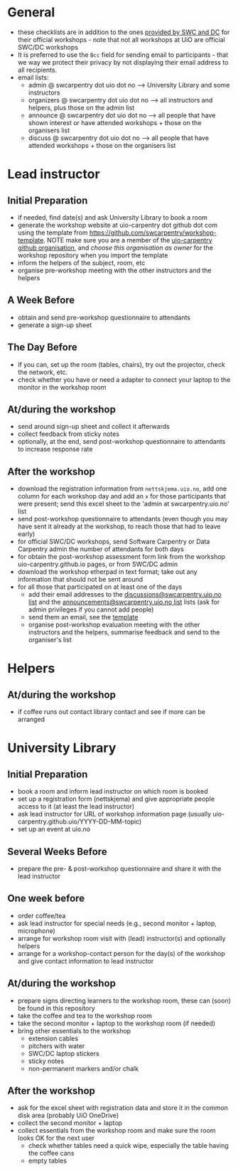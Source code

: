 # General

* these checklists are in addition to the ones [provided by SWC and DC](http://software-carpentry.org/workshops/operations/) for their official workshops - note that not all workshops at UiO are official SWC/DC workshops
* It is preferred to use the `Bcc` field for sending email to participants - that we way we protect their privacy by not displaying their email address to all recipients.
* email lists:
  * admin @ swcarpentry dot uio dot no --> University Library and some instructors
  * organizers @ swcarpentry dot uio dot no --> all instructors and helpers, plus those on the admin list
  * announce @ swcarpentry dot uio dot no --> all people that have shown interest or have attended workshops + those on the organisers list
  * discuss @ swcarpentry dot uio dot no --> all people that have attended workshops + those on the organisers list

# Lead instructor

## Initial Preparation

* if needed, find date(s) and ask University Library to book a room
* generate the workshop website at uio-carpentry dot github dot com using the template from https://github.com/swcarpentry/workshop-template. NOTE make sure you are a member of the [uio-carpentry github organisation](https://github.com/orgs/uio-carpentry/people), and *choose this organisation as owner* for the workshop repository when you import the template
* inform the helpers of the subject, room, etc
* organise pre-workshop meeting with the other instructors and the helpers

## A Week Before

* obtain and send pre-workshop questionnaire to attendants
* generate a sign-up sheet

## The Day Before

* if you can, set up the room (tables, chairs), try out the projector, check the network, etc.
* check whether you have or need a adapter to connect your laptop to the monitor in the workshop room

## At/during the workshop

* send around sign-up sheet and collect it afterwards
* collect feedback from sticky notes
* optionally, at the end, send post-workshop questionnaire to attendants to increase response rate

## After the workshop

* download the registration information from `nettskjema.uio.no`, add one column for each workshop day and add an `x` for those participants that were present; send this excel sheet to the 'admin at swcarpentry.uio.no' list
* send post-workshop questionnaire to attendants (even though you may have sent it already at the workshop, to reach those that had to leave early)
* for official SWC/DC workshops, send Software Carpentry or Data Carpentry admin the number of attendants for both days
* for obtain the post-workshop assessment form link from the workshop uio-carpentry.github.io pages, or from SWC/DC admin
* download the workshop etherpad in text format; take out any information that should not be sent around
* for all those that participated on at least one of the days
  * add their email addresses to the [discussions@swcarpentry.uio.no list](https://sympa.uio.no/swcarpentry.uio.no/review/discussions) and the [announcements@swcarpentry.uio.no list](https://sympa.uio.no/swcarpentry.uio.no/review/announcements) lists (ask for admin privileges if you cannot add people)
  * send them an email, see the [template](post_workshop_email_template.md)
  * organise post-workshop evaluation meeting with the other instructors and the helpers, summarise feedback and send to the organiser's list

# Helpers

## At/during the workshop

* if coffee runs out contact library contact and see if more can be arranged

# University Library

## Initial Preparation

* book a room and inform lead instructor on which room is booked
* set up a registration form (nettskjema) and give appropriate people access to it (at least the lead instructor)
* ask lead instructor for URL of workshop information page (usually uio-carpentry.github.uio/YYYY-DD-MM-topic)
* set up an event at uio.no

## Several Weeks Before

* prepare the pre- & post-workshop questionnaire and share it with the lead instructor

## One week before

* order coffee/tea
* ask lead instructor for special needs (e.g., second monitor + laptop, microphone)
* arrange for workshop room visit with (lead) instructor(s) and optionally helpers
* arrange for a workshop-contact person for the day(s) of the workshop and give contact information to lead instructor

## At/during the workshop

* prepare signs directing learners to the workshop room, these can (soon) be found in this repository
* take the coffee and tea to the workshop room
* take the second monitor + laptop to the workshop room (if needed)
* bring other essentials to the workshop
   * extension cables
   * pitchers with water
   * SWC/DC laptop stickers
   * sticky notes
   * non-permanent markers and/or chalk
   
## After the workshop

* ask for the excel sheet with registration data and store it in the common disk area (probably UiO OneDrive)
* collect the second monitor + laptop
* collect essentials from the workshop room and make sure the room looks OK for the next user
   * check whether tables need a quick wipe, especially the table having the coffee cans
   * empty tables


